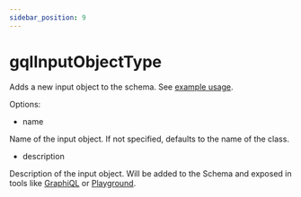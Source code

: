 ```yaml
---
sidebar_position: 9
---
```


# gqlInputObjectType

Adds a new input object to the schema. See [example usage](/docs/custom-graphql/custom-mutations#auth-example).

Options:

* name

Name of the input object. If not specified, defaults to the name of the class.

* description

Description of the input object. Will be added to the Schema and exposed in tools like [GraphiQL](https://github.com/graphql/graphiql) or [Playground](https://github.com/graphql/graphql-playground).
